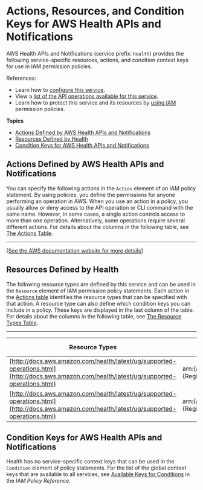 # Actions, Resources, and Condition Keys for AWS Health APIs and Notifications<a name="list_awshealthapisandnotifications"></a>

AWS Health APIs and Notifications \(service prefix: `health`\) provides the following service\-specific resources, actions, and condition context keys for use in IAM permission policies\.

References:
+ Learn how to [configure this service](http://docs.aws.amazon.com/health/latest/ug/)\.
+ View a [list of the API operations available for this service](http://docs.aws.amazon.com/health/latest/APIReference/)\.
+ Learn how to protect this service and its resources by [using IAM](http://docs.aws.amazon.com/health/latest/ug/controlling-access.html) permission policies\.

**Topics**
+ [Actions Defined by AWS Health APIs and Notifications](#awshealthapisandnotifications-actions-as-permissions)
+ [Resources Defined by Health](#awshealthapisandnotifications-resources-for-iam-policies)
+ [Condition Keys for AWS Health APIs and Notifications](#awshealthapisandnotifications-policy-keys)

## Actions Defined by AWS Health APIs and Notifications<a name="awshealthapisandnotifications-actions-as-permissions"></a>

You can specify the following actions in the `Action` element of an IAM policy statement\. By using policies, you define the permissions for anyone performing an operation in AWS\. When you use an action in a policy, you usually allow or deny access to the API operation or CLI command with the same name\. However, in some cases, a single action controls access to more than one operation\. Alternatively, some operations require several different actions\. For details about the columns in the following table, see [The Actions Table](reference_policies_actions-resources-contextkeys.md#actions_table)\.


****  
[\[See the AWS documentation website for more details\]](http://docs.aws.amazon.com/IAM/latest/UserGuide/list_awshealthapisandnotifications.html)

## Resources Defined by Health<a name="awshealthapisandnotifications-resources-for-iam-policies"></a>

The following resource types are defined by this service and can be used in the `Resource` element of IAM permission policy statements\. Each action in the [Actions table](#awshealthapisandnotifications-actions-as-permissions) identifies the resource types that can be specified with that action\. A resource type can also define which condition keys you can include in a policy\. These keys are displayed in the last column of the table\. For details about the columns in the following table, see [The Resource Types Table](reference_policies_actions-resources-contextkeys.md#resources_table)\.


****  

| Resource Types | ARN | Condition Keys | 
| --- | --- | --- | 
| [http://docs.aws.amazon.com/health/latest/ug/supported-operations.html](http://docs.aws.amazon.com/health/latest/ug/supported-operations.html) | arn:$\{Partition\}:health:$\{Region\}::entity/$\{EntityId\} |  | 
| [http://docs.aws.amazon.com/health/latest/ug/supported-operations.html](http://docs.aws.amazon.com/health/latest/ug/supported-operations.html) | arn:$\{Partition\}:health:$\{Region\}::event/$\{EventId\} |  | 

## Condition Keys for AWS Health APIs and Notifications<a name="awshealthapisandnotifications-policy-keys"></a>

Health has no service\-specific context keys that can be used in the `Condition` element of policy statements\. For the list of the global context keys that are available to all services, see [Available Keys for Conditions](http://docs.aws.amazon.com/IAM/latest/UserGuide/reference_policies_condition-keys.html#AvailableKeys) in the *IAM Policy Reference*\.